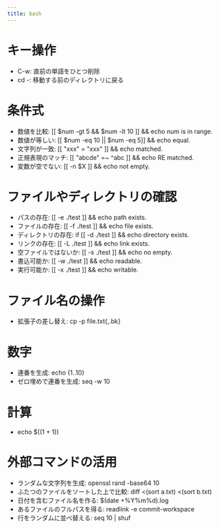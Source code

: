 ```yaml
---
title: bash
---
```

# キー操作
- C-w: 直前の単語をひとつ削除
- cd -: 移動する前のディレクトリに戻る

# 条件式
- 数値を比較: [[ $num -gt 5 && $num -lt 10 ]] && echo num is in range.
- 数値が等しい: [[ $num -eq 10 || $num -eq 5]] && echo equal.
- 文字列が一致: [[ "xxx" = "xxx" ]] && echo matched.
- 正規表現のマッチ: [[ "abcde" =~ ^abc ]] && echo RE matched.
- 変数が空でない: [[ -n $X ]] && echo not empty.

# ファイルやディレクトリの確認
- パスの存在:  [[ -e ./test ]] && echo path exists.
- ファイルの存在:  [[ -f ./test ]] && echo file exists.
- ディレクトリの存在: if [[ -d ./test ]] && echo directory exists.
- リンクの存在: [[ -L ./test ]] && echo link exists.
- 空ファイルではないか: [[ -s ./test ]] && echo no empty.
- 書込可能か: [[ -w ./test ]] && echo readable.
- 実行可能か: [[ -x ./test ]] && echo writable. 

# ファイル名の操作
- 拡張子の差し替え: cp -p file.txt{,.bk}

# 数字
- 連番を生成: echo {1..10}
- ゼロ埋めで連番を生成: seq -w 10

# 計算
- echo $((1 + 1))

# 外部コマンドの活用
- ランダムな文字列を生成: openssl rand -base64 10
- ふたつのファイルをソートした上で比較: diff <(sort a.txt) <(sort b.txt)
- 日付を含むファイル名を作る: $(date +%Y%m%d).log
- あるファイルのフルパスを得る: readlink -e commit-workspace
- 行をランダムに並べ替える: seq 10 | shuf

